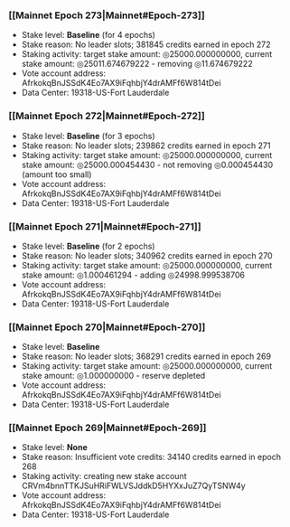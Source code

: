 ### [[Mainnet Epoch 273|Mainnet#Epoch-273]]
* Stake level: **Baseline** (for 4 epochs)
* Stake reason: No leader slots; 381845 credits earned in epoch 272
* Staking activity: target stake amount: ◎25000.000000000, current stake amount: ◎25011.674679222 - removing ◎11.674679222
* Vote account address: AfrkokqBnJSSdK4Eo7AX9iFqhbjY4drAMFf6W814tDei
* Data Center: 19318-US-Fort Lauderdale
### [[Mainnet Epoch 272|Mainnet#Epoch-272]]
* Stake level: **Baseline** (for 3 epochs)
* Stake reason: No leader slots; 239862 credits earned in epoch 271
* Staking activity: target stake amount: ◎25000.000000000, current stake amount: ◎25000.000454430 - not removing ◎0.000454430 (amount too small)
* Vote account address: AfrkokqBnJSSdK4Eo7AX9iFqhbjY4drAMFf6W814tDei
* Data Center: 19318-US-Fort Lauderdale
### [[Mainnet Epoch 271|Mainnet#Epoch-271]]
* Stake level: **Baseline** (for 2 epochs)
* Stake reason: No leader slots; 340962 credits earned in epoch 270
* Staking activity: target stake amount: ◎25000.000000000, current stake amount: ◎1.000461294 - adding ◎24998.999538706
* Vote account address: AfrkokqBnJSSdK4Eo7AX9iFqhbjY4drAMFf6W814tDei
* Data Center: 19318-US-Fort Lauderdale
### [[Mainnet Epoch 270|Mainnet#Epoch-270]]
* Stake level: **Baseline**
* Stake reason: No leader slots; 368291 credits earned in epoch 269
* Staking activity: target stake amount: ◎25000.000000000, current stake amount: ◎1.000000000 - reserve depleted
* Vote account address: AfrkokqBnJSSdK4Eo7AX9iFqhbjY4drAMFf6W814tDei
* Data Center: 19318-US-Fort Lauderdale
### [[Mainnet Epoch 269|Mainnet#Epoch-269]]
* Stake level: **None**
* Stake reason: Insufficient vote credits: 34140 credits earned in epoch 268
* Staking activity: creating new stake account CRVm4bnnTTKJSuHRiFWLVSJddkD5HYXxJuZ7QyTSNW4y
* Vote account address: AfrkokqBnJSSdK4Eo7AX9iFqhbjY4drAMFf6W814tDei
* Data Center: 19318-US-Fort Lauderdale